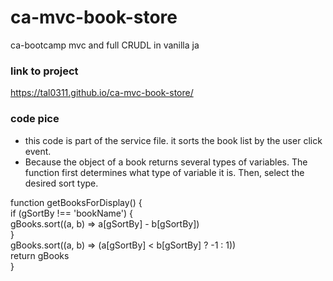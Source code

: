 # ca-mvc-book-store
ca-bootcamp mvc and full CRUDL in vanilla ja 


### link to project
https://tal0311.github.io/ca-mvc-book-store/

### code pice
- this code is part of the service file. it sorts the book list by the user click event. 
- Because the object of a book returns several types of variables.
The function first determines what type of variable it is. Then, select the desired sort type.  
  
<!-- code  -->
function getBooksForDisplay() {  
  if (gSortBy !== 'bookName') {  
    gBooks.sort((a, b) => a[gSortBy] - b[gSortBy])  
    }    
    gBooks.sort((a, b) => (a[gSortBy] < b[gSortBy] ? -1 : 1))  
  return gBooks  
}
